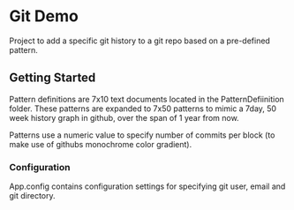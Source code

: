 ﻿
# Git Demo

Project to add a specific git history to a git repo based on a pre-defined pattern.

## Getting Started
Pattern definitions are 7x10 text documents located in the PatternDefiinition folder.
These patterns are expanded to 7x50 patterns to mimic a 7day, 50 week history graph in github, over the span of 1 year from now.

Patterns use a numeric value to specify number of commits per block (to make use of githubs monochrome color gradient).

### Configuration
App.config contains configuration settings for specifying git user, email and git directory.

